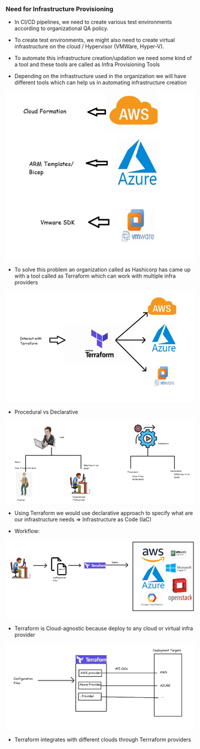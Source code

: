 ### Need for Infrastructure Provisioning


* In CI/CD pipelines, we need to create various test environments according to organizational QA policy.

* To create test environments, we might also need to create virtual infrastructure on the cloud / Hypervisor (VMWare, Hyper-V).

* To automate this infrastructure creation/updation we need some kind of a tool and these tools are called as Infra Provisioning Tools

* Depending on the infrastructure used in the organization we will have different tools which can help us in automating infrastructure creation

![Preview](./Images/terraform1.png)

* To solve this problem an organization called as Hashicorp has came up with a tool called as Terraform which can work with multiple infra providers

![Preview](./Images/terraform2.png)

* Procedural vs Declarative

![Preview](./Images/terraform3.png)

* Using Terraform we would use declarative approach to specify what are our infrastructure needs => Infrastructure as Code (IaC)

* Workflow: 

![Preview](./Images/terraform4.png)

* Terraform is Cloud-agnostic because deploy to any cloud or virtual infra provider

![Preview](./Images/terraform5.png)

* Terraform integrates with different clouds through Terrraform providers
